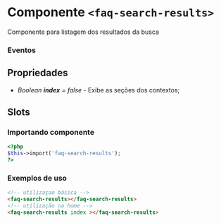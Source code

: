 # Componente `<faq-search-results>`
Componente para listagem dos resultados da busca

### Eventos
  
## Propriedades
- *Boolean **index** = false* - Exibe as seções dos contextos;
## Slots

### Importando componente
```PHP
<?php 
$this->import('faq-search-results');
?>
```
### Exemplos de uso
```HTML
<!-- utilizaçao básica -->
<faq-search-results></faq-search-results>
<!-- utilização na home -->
<faq-search-results index ></faq-search-results>

```